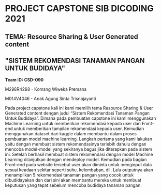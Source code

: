 # **PROJECT CAPSTONE SIB DICODING 2021**
## TEMA: Resource Sharing & User Generated content
## "SISTEM REKOMENDASI TANAMAN PANGAN UNTUK BUDIDAYA"

**Team ID: CSD-090**

M298R4298 - Komang Wiweka Premana

M014V4046 - Anak Agung Sinta Trisnajayanti


Pada project capstone kali ini kami memilih tema Resource Sharing & User Generated content dengan judul “Sistem Rekomendasi Tanaman Pangan Untuk Budidaya”. Dimana pada pembuatan capstone ini kami menggunakan Machine Learning untuk memberikan rekomendasi kepada user dan Front-end untuk memberikan tampilan rekomendasi kepada user. Kemudian menggunakan dataset dari kaggle dalam membantu dalam proses pembuatan model machine learning. Langkah pertama yang kami lakukan yaitu dengan membuat sistem rekomendasinya terlebih dahulu dengan mencoba model-model yang sekiranya bagus jika diterapkan pada sistem ini. Setelah berhasil membuat sistem rekomendasi dengan model Machine Learning dilanjutkan dengan mendeploy model. Kemudian pada bagian Front-end pada website tersebut user akan diminta untuk menginput data sesuai keadaan sekitar seperti suhu, kelembaban, dll. Lalu outputnya akan menampilkan 5 rekomendasi tanaman pangan yang cocok untuk dibudidayakan dan dari sini akan membantu mereka untuk membuat keputusan yang tepat sebelum mencoba budidaya tanaman pangan. 
